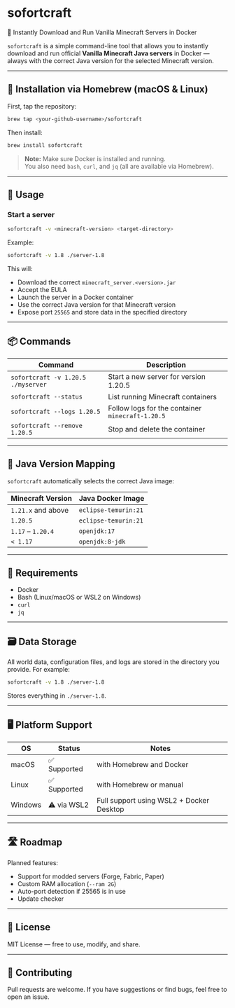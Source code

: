 # sofortcraft

🧱 Instantly Download and Run Vanilla Minecraft Servers in Docker

`sofortcraft` is a simple command-line tool that allows you to instantly download and run official **Vanilla Minecraft Java servers** in Docker — always with the correct Java version for the selected Minecraft version.

---

## 🔧 Installation via Homebrew (macOS & Linux)

First, tap the repository:

```bash
brew tap <your-github-username>/sofortcraft
```

Then install:

```bash
brew install sofortcraft
```

> **Note:** Make sure Docker is installed and running.  
> You also need `bash`, `curl`, and `jq` (all are available via Homebrew).

---

## 🚀 Usage

### Start a server

```bash
sofortcraft -v <minecraft-version> <target-directory>
```

Example:

```bash
sofortcraft -v 1.8 ./server-1.8
```

This will:

- Download the correct `minecraft_server.<version>.jar`
- Accept the EULA
- Launch the server in a Docker container
- Use the correct Java version for that Minecraft version
- Expose port `25565` and store data in the specified directory

---

## 📦 Commands

| Command                            | Description                                      |
| ---------------------------------- | ------------------------------------------------ |
| `sofortcraft -v 1.20.5 ./myserver` | Start a new server for version 1.20.5            |
| `sofortcraft --status`             | List running Minecraft containers                |
| `sofortcraft --logs 1.20.5`        | Follow logs for the container `minecraft-1.20.5` |
| `sofortcraft --remove 1.20.5`      | Stop and delete the container                    |

---

## 🧠 Java Version Mapping

`sofortcraft` automatically selects the correct Java image:

| Minecraft Version  | Java Docker Image    |
| ------------------ | -------------------- |
| `1.21.x` and above | `eclipse-temurin:21` |
| `1.20.5`           | `eclipse-temurin:21` |
| `1.17` – `1.20.4`  | `openjdk:17`         |
| `< 1.17`           | `openjdk:8-jdk`      |

---

## 🐳 Requirements

- Docker
- Bash (Linux/macOS or WSL2 on Windows)
- `curl`
- `jq`

---

## 🗃 Data Storage

All world data, configuration files, and logs are stored in the directory you provide. For example:

```bash
sofortcraft -v 1.8 ./server-1.8
```

Stores everything in `./server-1.8`.

---

## 🖥 Platform Support

| OS      | Status       | Notes                                    |
| ------- | ------------ | ---------------------------------------- |
| macOS   | ✅ Supported | with Homebrew and Docker                 |
| Linux   | ✅ Supported | with Homebrew or manual                  |
| Windows | ⚠️ via WSL2  | Full support using WSL2 + Docker Desktop |

---

## 🛣 Roadmap

Planned features:

- Support for modded servers (Forge, Fabric, Paper)
- Custom RAM allocation (`--ram 2G`)
- Auto-port detection if 25565 is in use
- Update checker

---

## 📄 License

MIT License — free to use, modify, and share.

---

## 🙌 Contributing

Pull requests are welcome. If you have suggestions or find bugs, feel free to open an issue.
